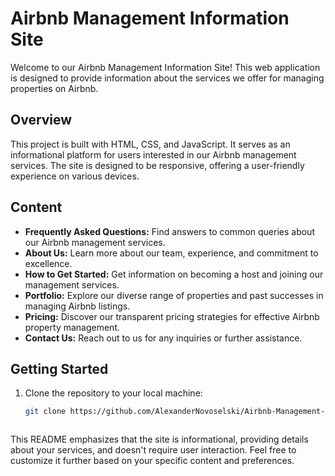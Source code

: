 # Airbnb Management Information Site

Welcome to our Airbnb Management Information Site! This web application is designed to provide information about the services we offer for managing properties on Airbnb.

## Overview

This project is built with HTML, CSS, and JavaScript. It serves as an informational platform for users interested in our Airbnb management services. The site is designed to be responsive, offering a user-friendly experience on various devices.

## Content

- **Frequently Asked Questions:** Find answers to common queries about our Airbnb management services.
- **About Us:** Learn more about our team, experience, and commitment to excellence.
- **How to Get Started:** Get information on becoming a host and joining our management services.
- **Portfolio:** Explore our diverse range of properties and past successes in managing Airbnb listings.
- **Pricing:** Discover our transparent pricing strategies for effective Airbnb property management.
- **Contact Us:** Reach out to us for any inquiries or further assistance.

## Getting Started

1. Clone the repository to your local machine:

   ```bash
   git clone https://github.com/AlexanderNovoselski/Airbnb-Management-Site



This README emphasizes that the site is informational, providing details about your services, and doesn't require user interaction. Feel free to customize it further based on your specific content and preferences.
